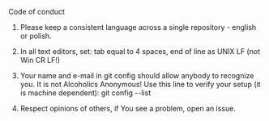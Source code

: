 Code of conduct

1. Please keep a consistent language across a single repository - english or polish.

2. In all text editors, set:
    tab equal to 4 spaces,
    end of line as UNIX LF (not Win CR LF!)

3. Your name and e-mail in git config should allow anybody to recognize you. It is not
Alcoholics Anonymous! Use this line to verify your setup (it is machine dependent):
    git config --list

4. Respect opinions of others, if You see a problem, open an issue.
